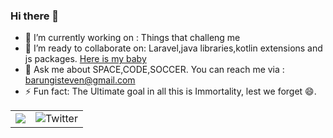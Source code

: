### Hi there 👋


- 🔭 I’m currently working on : Things that challeng me
- 👯 I’m ready to collaborate on: Laravel,java libraries,kotlin extensions and js packages. [Here is my baby](https://github.com/packageproposals)
- 💬 Ask me about SPACE,CODE,SOCCER. You can reach me via : barungisteven@gmail.com
- ⚡ Fun fact: The Ultimate goal in all this is Immortality, lest we forget 😄.


<table>
  <tr>
    <td>
      <img src="https://github-readme-stats.vercel.app/api?username=stevebaros&count_private=true&show_icons=true&theme=dark&include_all_commits=true"/>
    </td>
    <td>
      <img src="https://github-readme-stats.vercel.app/api/top-langs/?username=stevebaros&layout=compact&langs_count=7&theme=vision-friendly-dark&include_all_commits=true" alt="Twitter"/>
    </td>
  </tr>
</table>

